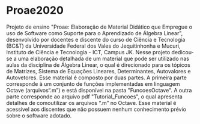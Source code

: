 # Proae2020
Projeto de ensino "Proae: Elaboração de Material Didático que Empregue o uso de Software como Suporte para o Aprendizado de Álgebra Linear", desenvolvido por docentes e discente do curso de Ciência e Tecnologia (BC&T) da Universidade Federal dos Vales do Jequitinhonha e Mucuri, Instituto de Ciência e Tecnologia - ICT, Campus JK.
Nesse projeto dedicou-se a uma elaboração detalhada de um material que pode ser utilizado nas aulas da disciplina de Álgebra Linear, o qual é direcionado para os tópicos de Matrizes, Sistema de Equações Lineares, Determinantes, Autovalores e Autovetores. Esse material é composto por duas partes.  A primeira parte corresponde à um conjunto de funções implementadas em linguagem Octave (arquivos“.m”) e está disponível na pasta "FuncoesOctave". A outra parte corresponde ao arquivo pdf "Tutorial_Funcoes", o qual apresenta detalhes de comoutilizar os arquivos “.m” no Octave.  Esse material é acessível aos discentes que não possuem nenhum conhecimento prévio sobre o software adotado.
